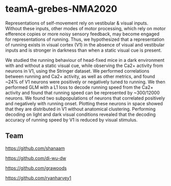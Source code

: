 # teamA-grebes-NMA2020

Representations of self-movement rely on vestibular & visual inputs. Without these inputs, other modes of motor processing, which rely on motor efference copies or more noisy sensory feedback, may become engaged for representations of running. Thus, we hypothesized that a representation of running exists in visual cortex (V1) in the absence of visual and vestibular inputs and is stronger in darkness than when a static visual cue is present. 

We studied the running behaviour of head-fixed mice in a dark environment with and without a static visual cue, while observing the Ca2+ activity from neurons in V1, using the Stringer dataset. We performed correlations between running and Ca2+ activity, as well as other metrics, and found ~24% of V1 neurons were positively or negatively tuned to running. We then performed GLM with a L1 loss to decode running speed from the Ca2+ activity and found that running speed can be represented by ~300/12000 neurons. We found two subpopulations of neurons that correlated positively and negatively with running onset. Plotting these neurons in space showed that they are distributed in V1 without anatomical clustering. Performing decoding on light and dark visual conditions revealed that the decoding accuracy of running speed by V1 is reduced by visual stimulus.


## Team

https://github.com/shanaam

https://github.com/di-wu-dw

https://github.com/grawoods

https://github.com/ryanharvey1
